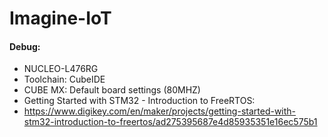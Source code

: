 # Imagine-IoT

#### Debug:
* NUCLEO-L476RG
* Toolchain: CubeIDE
* CUBE MX: Default board settings (80MHZ)
* Getting Started with STM32 - Introduction to FreeRTOS:
* https://www.digikey.com/en/maker/projects/getting-started-with-stm32-introduction-to-freertos/ad275395687e4d85935351e16ec575b1